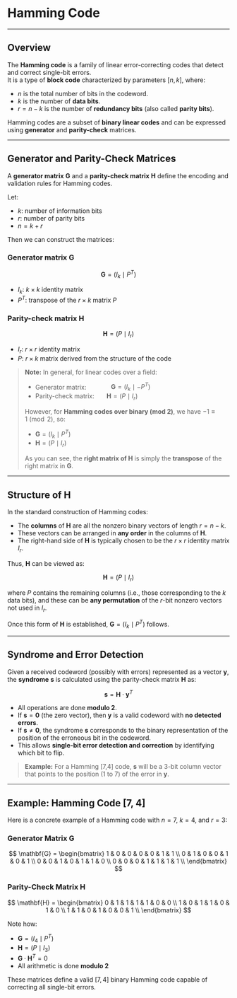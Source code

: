 <!-- File: discrete_math/hamming_code.md -->

# Hamming Code

---

## Overview

The **Hamming code** is a family of linear error-correcting codes that detect and correct single-bit errors.  
It is a type of **block code** characterized by parameters $[n, k]$, where:

- $n$ is the total number of bits in the codeword.
- $k$ is the number of **data bits**.
- $r = n - k$ is the number of **redundancy bits** (also called **parity bits**).

Hamming codes are a subset of **binary linear codes** and can be expressed using **generator** and **parity-check** matrices.

---

## Generator and Parity-Check Matrices

A **generator matrix** $\mathbf{G}$ and a **parity-check matrix** $\mathbf{H}$ define the encoding and validation rules for Hamming codes.

Let:

- $k$: number of information bits
- $r$: number of parity bits
- $n = k + r$

Then we can construct the matrices:

### Generator matrix $\mathbf{G}$

$$
\mathbf{G} = \left( I_k \mid P^T \right)
$$

- $I_k$: $k \times k$ identity matrix
- $P^T$: transpose of the $r \times k$ matrix $P$

### Parity-check matrix $\mathbf{H}$

$$
\mathbf{H} = \left( P \mid I_r \right)
$$

- $I_r$: $r \times r$ identity matrix
- $P$: $r \times k$ matrix derived from the structure of the code

> **Note:** In general, for linear codes over a field:
>
> - Generator matrix:    $\mathbf{G} = \left( I_k \mid -P^T \right)$  
> - Parity-check matrix:  $\mathbf{H} = \left( P \mid I_r \right)$  
>
> However, for **Hamming codes over binary (mod 2)**, we have $-1 \equiv 1 \pmod{2}$, so:
>
> - $\mathbf{G} = \left( I_k \mid P^T \right)$  
> - $\mathbf{H} = \left( P \mid I_r \right)$  
>
> As you can see, the **right matrix of $\mathbf{H}$** is simply the **transpose** of the right matrix in $\mathbf{G}$.

---

## Structure of $\mathbf{H}$

In the standard construction of Hamming codes:

- The **columns** of $\mathbf{H}$ are all the nonzero binary vectors of length $r = n - k$.
- These vectors can be arranged in **any order** in the columns of $\mathbf{H}$.
- The right-hand side of $\mathbf{H}$ is typically chosen to be the $r \times r$ identity matrix $I_r$.

Thus, $\mathbf{H}$ can be viewed as:

$$
\mathbf{H} = \left( P \mid I_r \right)
$$

where $P$ contains the remaining columns (i.e., those corresponding to the $k$ data bits), and these can be **any permutation** of the $r$-bit nonzero vectors not used in $I_r$.

Once this form of $\mathbf{H}$ is established, $\mathbf{G} = \left( I_k \mid P^T \right)$ follows.

---

## Syndrome and Error Detection

Given a received codeword (possibly with errors) represented as a vector $\mathbf{y}$, the **syndrome** $\mathbf{s}$ is calculated using the parity-check matrix $\mathbf{H}$ as:

$$
\mathbf{s} = \mathbf{H} \cdot \mathbf{y}^T
$$

- All operations are done **modulo 2**.
- If $\mathbf{s} = \mathbf{0}$ (the zero vector), then $\mathbf{y}$ is a valid codeword with **no detected errors**.
- If $\mathbf{s} \neq \mathbf{0}$, the syndrome $\mathbf{s}$ corresponds to the binary representation of the position of the erroneous bit in the codeword.
- This allows **single-bit error detection and correction** by identifying which bit to flip.

> **Example:** For a Hamming [7,4] code, $\mathbf{s}$ will be a 3-bit column vector that points to the position (1 to 7) of the error in $\mathbf{y}$.

---

## Example: Hamming Code [7, 4]

Here is a concrete example of a Hamming code with $n = 7$, $k = 4$, and $r = 3$:

### Generator Matrix $\mathbf{G}$

$$
\mathbf{G} =
\begin{bmatrix}
1 & 0 & 0 & 0 & 0 & 1 & 1 \\
0 & 1 & 0 & 0 & 1 & 0 & 1 \\
0 & 0 & 1 & 0 & 1 & 1 & 0 \\
0 & 0 & 0 & 1 & 1 & 1 & 1 \\
\end{bmatrix}
$$

### Parity-Check Matrix $\mathbf{H}$

$$
\mathbf{H} =
\begin{bmatrix}
0 & 1 & 1 & 1 & 1 & 0 & 0 \\
1 & 0 & 1 & 1 & 0 & 1 & 0 \\
1 & 1 & 0 & 1 & 0 & 0 & 1 \\
\end{bmatrix}
$$

Note how:

- $\mathbf{G} = \left( I_4 \mid P^T \right)$
- $\mathbf{H} = \left( P \mid I_3 \right)$
- $\mathbf{G} \cdot \mathbf{H}^T = 0$
- All arithmetic is done **modulo 2**

These matrices define a valid $[7,4]$ binary Hamming code capable of correcting all single-bit errors.
